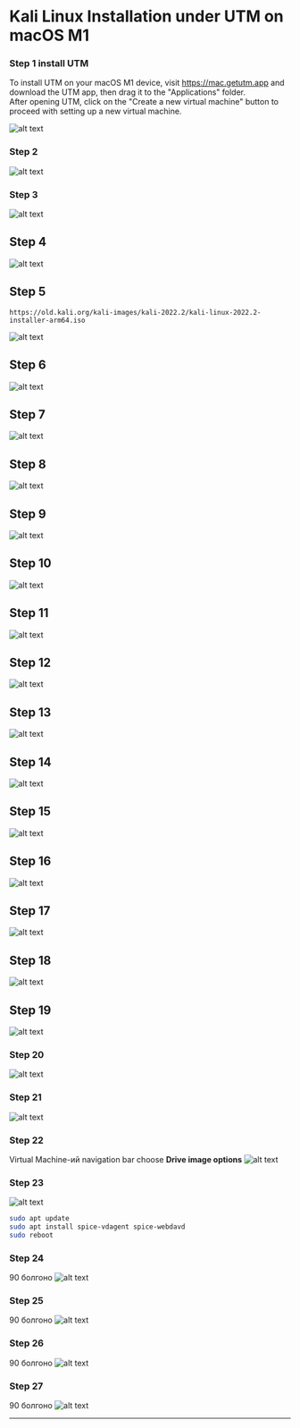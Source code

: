 # **Kali Linux** Installation under **UTM** on **macOS M1**

### Step 1 install UTM

To install UTM on your macOS M1 device, visit https://mac.getutm.app and download the UTM app, then drag it to the "Applications" folder.\
After opening UTM, click on the "Create a new virtual machine" button to proceed with setting up a new virtual machine.

![alt text](https://github.com/Munkhbadral1/Kali_Linux_arm64/blob/main/img/Screenshot%202023-06-08%20at%2020.24.53.png "UTM")

### Step 2 



![alt text](https://github.com/Munkhbadral1/Kali_Linux_arm64/blob/main/img/Screenshot%202023-06-08%20at%2020.27.12.png "Virtualize")

### Step 3
![alt text](https://github.com/Munkhbadral1/Kali_Linux_arm64/blob/main/img/Screenshot%202023-06-08%20at%2020.28.14.png "Linux")

## Step 4
![alt text](https://github.com/Munkhbadral1/Kali_Linux_arm64/blob/main/img/Screenshot%202023-06-08%20at%2020.29.18.png "Boot ISO Image")

## Step 5
    https://old.kali.org/kali-images/kali-2022.2/kali-linux-2022.2-installer-arm64.iso
![alt text](https://github.com/Munkhbadral1/Kali_Linux_arm64/blob/main/img/Screenshot%202023-06-08%20at%2020.31.59.png "")

## Step 6
![alt text](https://github.com/Munkhbadral1/Kali_Linux_arm64/blob/main/img/Screenshot%202023-06-08%20at%2020.33.02.png "Hardware")

## Step 7
![alt text](https://github.com/Munkhbadral1/Kali_Linux_arm64/blob/main/img/Screenshot%202023-06-08%20at%2020.35.36.png "Storage")

## Step 8
![alt text](https://github.com/Munkhbadral1/Kali_Linux_arm64/blob/main/img/Screenshot%202023-06-08%20at%2020.37.02.png "Shared Directory")

## Step 9
![alt text](https://github.com/Munkhbadral1/Kali_Linux_arm64/blob/main/img/Screenshot%202023-06-08%20at%2020.39.39.png "Summary")

## Step 10
![alt text](https://github.com/Munkhbadral1/Kali_Linux_arm64/blob/main/img/Screenshot%202023-06-08%20at%2020.40.35.png "settings")

## Step 11
![alt text](https://github.com/Munkhbadral1/Kali_Linux_arm64/blob/main/img/Screenshot%202023-06-08%20at%2020.42.43.png "Retina Mode")

## Step 12
![alt text](https://github.com/Munkhbadral1/Kali_Linux_arm64/blob/main/img/Screenshot%202023-06-08%20at%2020.44.25.png "Install")

## Step 13
![alt text](https://github.com/Munkhbadral1/Kali_Linux_arm64/blob/main/img/Screenshot%202023-06-08%20at%2020.45.23.png "")

## Step 14
![alt text](https://github.com/Munkhbadral1/Kali_Linux_arm64/blob/main/img/Screenshot%202023-06-08%20at%2020.45.55.png "")

## Step 15
![alt text](https://github.com/Munkhbadral1/Kali_Linux_arm64/blob/main/img/Screenshot%202023-06-08%20at%2020.46.22.png "")

## Step 16
![alt text](https://github.com/Munkhbadral1/Kali_Linux_arm64/blob/main/img/Screenshot%202023-06-08%20at%2020.48.52.png "")

## Step 17
![alt text](https://github.com/Munkhbadral1/Kali_Linux_arm64/blob/main/img/Screenshot%202023-06-08%20at%2020.49.37.png "")

## Step 18
![alt text](https://github.com/Munkhbadral1/Kali_Linux_arm64/blob/main/img/Screenshot%202023-06-08%20at%2020.50.36.png "")

## Step 19
![alt text](https://github.com/Munkhbadral1/Kali_Linux_arm64/blob/main/img/Screenshot%202023-06-08%20at%2020.52.01.png "")

### Step 20
![alt text](https://github.com/Munkhbadral1/Kali_Linux_arm64/blob/main/img/Screenshot%202023-06-08%20at%2020.53.00.png "")

### Step 21
![alt text](https://github.com/Munkhbadral1/Kali_Linux_arm64/blob/main/img/Screenshot%202023-06-08%20at%2020.55.12.png "")

### Step 22
Virtual Machine-ий navigation bar choose **Drive image options**
![alt text](https://github.com/Munkhbadral1/Kali_Linux_arm64/blob/main/img/Screenshot%202023-06-08%20at%2021.19.47.png "")

### Step 23
![alt text](https://github.com/Munkhbadral1/Kali_Linux_arm64/blob/main/img/Screenshot%202023-06-08%20at%2021.22.12.png "")
```bash
sudo apt update
sudo apt install spice-vdagent spice-webdavd
sudo reboot
```

### Step 24
90 болгоно
![alt text](https://github.com/Munkhbadral1/Kali_Linux_arm64/blob/main/img/Screenshot%202023-06-08%20at%2021.30.23.png "")

### Step 25
90 болгоно
![alt text](https://github.com/Munkhbadral1/Kali_Linux_arm64/blob/main/img/Screenshot%202023-06-08%20at%2021.32.36.png "")

### Step 26
90 болгоно
![alt text](https://github.com/Munkhbadral1/Kali_Linux_arm64/blob/main/img/Screenshot%202023-06-08%20at%2021.33.34.png "")

### Step 27
90 болгоно
![alt text](https://github.com/Munkhbadral1/Kali_Linux_arm64/blob/main/img/Screenshot%202023-06-08%20at%2021.34.20.png "")

---
